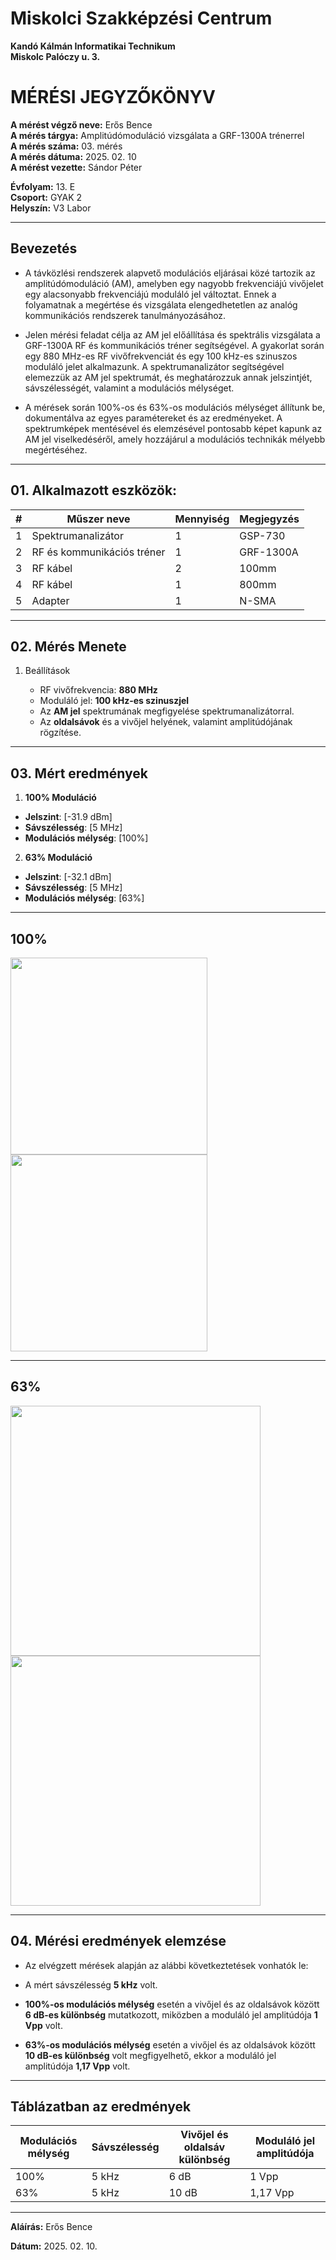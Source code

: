 # Miskolci Szakképzési Centrum  
**Kandó Kálmán Informatikai Technikum**  
**Miskolc Palóczy u. 3.**

# MÉRÉSI JEGYZŐKÖNYV

**A mérést végző neve:** Erős Bence  
**A mérés tárgya:** Amplitúdómoduláció vizsgálata a GRF-1300A trénerrel <br>
**A mérés száma:** 03. mérés  
**A mérés dátuma:** 2025. 02. 10  
**A mérést vezette:** Sándor Péter  

**Évfolyam:** 13. E  
**Csoport:** GYAK 2  
**Helyszín:** V3 Labor 

---

## Bevezetés

- A távközlési rendszerek alapvető modulációs eljárásai közé tartozik az amplitúdómoduláció (AM), amelyben egy nagyobb frekvenciájú vivőjelet egy alacsonyabb frekvenciájú moduláló jel változtat. Ennek a folyamatnak a megértése és vizsgálata elengedhetetlen az analóg kommunikációs rendszerek tanulmányozásához.

- Jelen mérési feladat célja az AM jel előállítása és spektrális vizsgálata a GRF-1300A RF és kommunikációs tréner segítségével. A gyakorlat során egy 880 MHz-es RF vivőfrekvenciát és egy 100 kHz-es szinuszos moduláló jelet alkalmazunk. A spektrumanalizátor segítségével elemezzük az AM jel spektrumát, és meghatározzuk annak jelszintjét, sávszélességét, valamint a modulációs mélységet.

- A mérések során 100%-os és 63%-os modulációs mélységet állítunk be, dokumentálva az egyes paramétereket és az eredményeket. A spektrumképek mentésével és elemzésével pontosabb képet kapunk az AM jel viselkedéséről, amely hozzájárul a modulációs technikák mélyebb megértéséhez.

---

## 01. Alkalmazott eszközök:

| #    | Műszer neve                 | Mennyiség | Megjegyzés  |
|------|-----------------------------|-----------|-------------|
| 1    | Spektrumanalizátor          | 1         | GSP-730     |
| 2    | RF és kommunikációs tréner  | 1         | GRF-1300A   |
| 3    | RF kábel                    | 2         | 100mm       |
| 4    | RF kábel                    | 1         | 800mm       |
| 5    | Adapter                     | 1         | N-SMA       |


---


## 02. Mérés Menete

1. Beállítások

   - RF vivőfrekvencia: **880 MHz**  
   - Moduláló jel: **100 kHz-es szinuszjel**
   - Az **AM jel** spektrumának megfigyelése spektrumanalizátorral.  
   - Az **oldalsávok** és a vivőjel helyének, valamint amplitúdójának rögzítése.

---

## 03. Mért eredmények  

1. **100% Moduláció**

- **Jelszint**: [-31.9 dBm]
- **Sávszélesség**: [5 MHz]  
- **Modulációs mélység**: [100%]   

2. **63% Moduláció**

- **Jelszint**: [-32.1 dBm]
- **Sávszélesség**: [5 MHz]
- **Modulációs mélység**: [63%] 


---

## 100%

<img src="https://github.com/user-attachments/assets/18c5dae8-7ebc-473b-98b4-316e487bb9fc" width="315px"> <img src="https://github.com/user-attachments/assets/dac0fdb7-031a-4e78-a6eb-0ce240457f39" width="315px">


---


## 63%

<img src="https://github.com/user-attachments/assets/606404f9-bac2-4579-95cd-da0595b9ffde" width="400"> <img src="https://github.com/user-attachments/assets/56c94774-0e68-4907-a240-97537f91363d" width="400">

---

## 04. Mérési eredmények elemzése

- Az elvégzett mérések alapján az alábbi következtetések vonhatók le:  

- A mért sávszélesség **5 kHz** volt.  
- **100%-os modulációs mélység** esetén a vivőjel és az oldalsávok között **6 dB-es különbség** mutatkozott, miközben a moduláló jel amplitúdója **1 Vpp** volt.  
- **63%-os modulációs mélység** esetén a vivőjel és az oldalsávok között **10 dB-es különbség** volt megfigyelhető, ekkor a moduláló jel amplitúdója **1,17 Vpp** volt.  

---

## Táblázatban az eredmények

| Modulációs mélység | Sávszélesség | Vivőjel és oldalsáv különbség | Moduláló jel amplitúdója |
|--------------------|--------------|------------------------------|--------------------------|
| 100%              | 5 kHz        | 6 dB                         | 1 Vpp                   |
| 63%               | 5 kHz        | 10 dB                        | 1,17 Vpp                |


---

**Aláírás:** Erős Bence 

**Dátum:** 2025. 02. 10.
